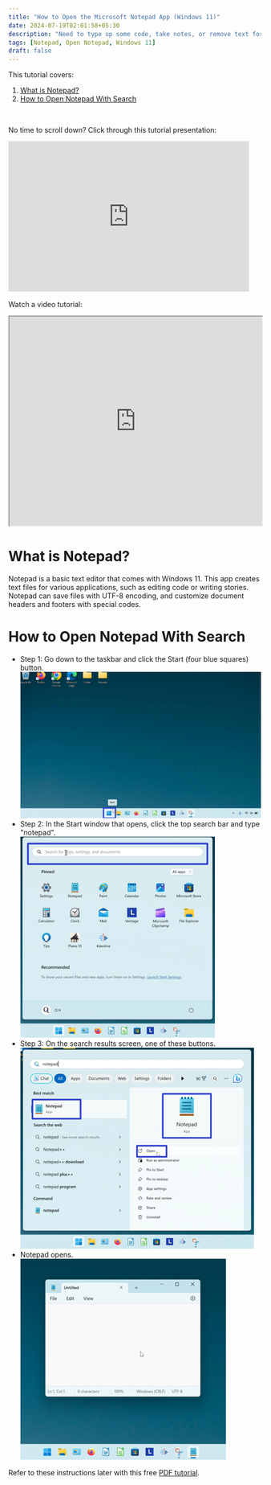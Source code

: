 ```yaml
---
title: "How to Open the Microsoft Notepad App (Windows 11)"
date: 2024-07-19T02:01:58+05:30
description: "Need to type up some code, take notes, or remove text formatting? Just open up Notepad. Learn how in this post."
tags: [Notepad, Open Notepad, Windows 11]
draft: false
---
```

This tutorial covers:

1. [What is Notepad?](#1)
2. [How to Open Notepad With Search](#2)

<br />

No time to scroll down? Click through this tutorial presentation:
<iframe src="https://docs.google.com/presentation/d/e/2PACX-1vSHwm9CmrN-m0TEycUm9dmX62swABYlHb-2Gr1iApp4ssz2bzh97S9RQOThgbgGjI0QnHEKvoI-QhmT/embed?start=false&loop=false&delayms=3000" frameborder="0" width="480" height="299" allowfullscreen="true" mozallowfullscreen="true" webkitallowfullscreen="true"></iframe>

<br />

Watch a video tutorial:
<iframe class="BLOG_video_class" allowfullscreen="" youtube-src-id="G4JF7cjnOWQ" width="100%" height="416" src="https://www.youtube.com/embed/G4JF7cjnOWQ"></iframe>

<h1 id="1">What is Notepad?</h1>

Notepad is a basic text editor that comes with Windows 11. This app creates text files for various applications, such as editing code or writing stories. Notepad can save files with UTF-8 encoding, and customize document headers and footers with special codes.

<h1 id="2">How to Open Notepad With Search</h1>

* Step 1: Go down to the taskbar and click the Start (four blue squares) button. <div class="stepimage">![A screenshot of the cursor clicking the Start button on the taskbar at the bottom of the screen.](blogstartbuttonedit.png "Click Start")</div>
* Step 2: In the Start window that opens, click the top search bar and type "notepad". <div class="stepimage">![A screenshot of the cursor clicking the search bar at the top of the Start window.](blogsearchbaredit.png "Search for 'notepad' ")</div>
* Step 3: On the search results screen, one of these buttons. <div class="stepimage">![A screenshot of the Notepad search results with blue rectangles surrounding the "Notepad App" and "Open" buttons.](blogsearchresultsnotepadedit.png "Click one of these buttons")</div>
* Notepad opens. <div class="stepimage">![A screenshot of the open Notepad window on the Desktop.](blogopenednotepadedit.png "The open Notepad window")</div>

Refer to these instructions later with this free [PDF tutorial](https://drive.google.com/file/d/18A7BYVxKN-ObG1dL-5B6VXMhzz55bGjZ/view?usp=sharing).

<br />




